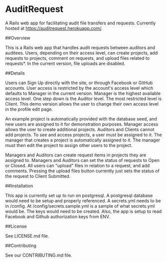# AuditRequest

A Rails web app for facilitating audit file transfers and requests. Currently hosted at https://auditrequest.herokuapp.com/.

##Overview

This is a Rails web app that handles audit requests between auditors and auditees. Users, depending on their access level, can create projects, add requests to projects, comment on requests, and upload files related to requests*. In the current version, file uploads are disabled.

##Details

Users can Sign Up directly with the site, or through Facebook or GitHub accounts. User access is restricted by the account's access level which defaults to Manager in the current version. Manager is the highest available access level. One step down is the Auditor level. The most restricted level is Client. This demo version allows the user to change their own access level in the profile edit page.

An example project is automatically provided with the database seed, and new users are assigned to it for demonstration purposes. Manager access allows the user to create additional projects. Auditors and Clients cannot add projects. To see and access projects, a user must be assigned to it. The manager that creates a project is automatically assigned to it. The manager must then edit the project to assign other users to the project.

Managers and Auditors can create request items in projects they are assigned to. Managers and Auditors can set the status of requests to Open or Closed. All users can "upload" files in relation to a request, and add comments. Pressing the upload files button currently just sets the status of the request to Client Submitted.

##Installation

This app is currently set up to run on postgresql. A postgresql database would need to be setup and properly referenced. A secrets.yml needs to be in /config. At /config/secrets.sample.yml is a sample of what secrets.yml would be. The keys would need to be created. Also, the app is setup to read Facebook and Github authorization keys from ENV.

##License

See LICENSE.md file.

##Contributing

See our CONTRIBUTING.md file.

